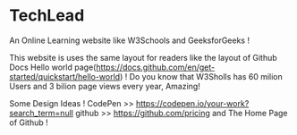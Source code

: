 # TechLead
An Online Learning website like W3Schools and GeeksforGeeks !

This website is uses the same layout for readers like the layout of Github Docs Hello world page(https://docs.github.com/en/get-started/quickstart/hello-world) !
Do you know that W3Sholls has 60 milion Users and 3 bilion page views every year, Amazing!

Some Design Ideas !
CodePen >> https://codepen.io/your-work?search_term=null
github >>  https://github.com/pricing and The Home Page of Github !

